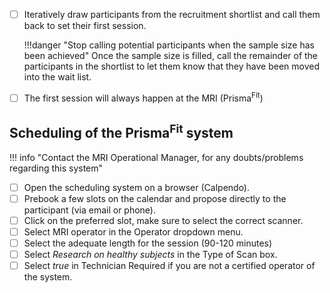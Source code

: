 
- [ ] Iteratively draw participants from the recruitment shortlist and call them back to set their first session.

    !!!danger "Stop calling potential participants when the sample size has been achieved"
        Once the sample size is filled, call the remainder of the participants
        in the shortlist to let them know that they have been moved into the wait list.

- [ ] The first session will always happen at the MRI (Prisma<sup>Fit</sup>)

## Scheduling of the Prisma<sup>Fit</sup> system

!!! info "Contact the MRI Operational Manager, for any doubts/problems regarding this system"

- [ ] Open the scheduling system on a browser (Calpendo).
- [ ] Prebook a few slots on the calendar and propose directly to the participant (via email or phone).
- [ ] Click on the preferred slot, make sure to select the correct scanner.
- [ ] Select MRI operator in the Operator dropdown menu.
- [ ] Select the adequate length for the session (90-120 minutes)
- [ ] Select *Research on healthy subjects* in the Type of Scan box.
- [ ] Select *true* in Technician Required if you are not a certified operator of the system.
